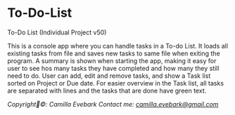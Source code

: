 # To-Do-List
 To-Do List (Individual Project v50)

This is a console app where you can handle tasks in a To-do List.
It loads all existing tasks from file and saves new tasks to same file when exiting the program.
A summary is shown when starting the app, making it easy for user to see hos many tasks they have completed and how many they still need to do.
User can add, edit and remove tasks, and show a Task list sorted on Project or Due date.
For easier overview in the Task list, all tasks are separated with lines and the tasks that are done have green text.

*Copyright©: Camilla Evebark*
*Contact me: camilla.evebark@gmail.com*


